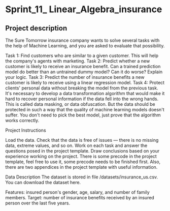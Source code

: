 # Sprint_11_ Linear_Algebra_insurance

## Project description
The Sure Tomorrow insurance company wants to solve several tasks with the help of Machine Learning, and you are asked to evaluate that possibility.

Task 1: Find customers who are similar to a given customer. This will help the company's agents with marketing.
Task 2: Predict whether a new customer is likely to receive an insurance benefit. Can a trained prediction model do better than an untrained dummy model? Can it do worse? Explain your logic.
Task 3: Predict the number of insurance benefits a new customer is likely to receive using a linear regression model.
Task 4: Protect clients' personal data without breaking the model from the previous task.
It's necessary to develop a data transformation algorithm that would make it hard to recover personal information if the data fell into the wrong hands. This is called data masking, or data obfuscation. But the data should be protected in such a way that the quality of machine learning models doesn't suffer. You don't need to pick the best model, just prove that the algorithm works correctly.

Project Instructions

Load the data.
Check that the data is free of issues — there is no missing data, extreme values, and so on.
Work on each task and answer the questions posed in the project template.
Draw conclusions based on your experience working on the project.
There is some precode in the project template, feel free to use it, some precode needs to be finished first. Also, there are two appendices in the project template with useful information.

Data Description
The dataset is stored in file /datasets/insurance_us.csv. You can download the dataset here.

Features: insured person's gender, age, salary, and number of family members.
Target: number of insurance benefits received by an insured person over the last five years.

